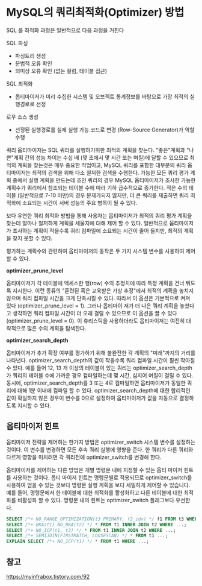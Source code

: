 # MySQL의 쿼리최적화(Optimizer) 방법

SQL 를 최적화 과정은 일반적으로 다음 과정을 거친다



SQL 파싱

- 파싱트리 생성
- 문법적 오류 확인
- 의미상 오류 확인 (없는 컬럼, 테이블 접근)

SQL 최적화

- 옵티마이저가 미리 수집한 시스템 및 오브젝트 통계정보를 바탕으로 가장 최적의 실행경로로 선정

로우 소스 생성

- 선정된 실행경로를 실제 실행 가능 코드로 변경 (Row-Source Generator)가 역할 수행



쿼리 옵티마이저는 SQL 쿼리를 실행하기위한 최적의 계획을 찾는다. "좋은"계획과 "나쁜"계획 간의 성능 차이는 수십 배 (몇 초에서 몇 시간 또는 며칠)에 달할 수 있으므로 최적의 계획을 찾는것은 매우 중요한 작업이고, MySQL 쿼리를 포함한 대부분의 쿼리 옵티마이저는 최적의 검색을 위해 다소 철저한 검색을 수행한다. 가능한 모든 쿼리 평가 계획 중에서 실행 계획을 만드는데 조인 쿼리의 경우 MySQL 옵티마이저가 조사한 가능한 계획수가 쿼리에서 참조되는 테이블 수에 따라 기하 급수적으로 증가한다. 적은 수의 테이블 (일반적으로 7-10 미만)의 경우 문제가되지 않지만, 더 큰 쿼리를 제출하면 쿼리 최적화에 소요되는 시간이 서버 성능의 주요 병목이 될 수 있다. 

보다 유연한 쿼리 최적화 방법을 통해 사용자는 옵티마이저가 최적의 쿼리 평가 계획을 찾는데 얼마나 철저하게 계획을 세울지에 대해 제어 할 수 있다. 일반적으로 옵티마이저가 조사하는 계획이 적을수록 쿼리 컴파일에 소요되는 시간이 줄어 들지만, 최적의 계획을 찾지 못할 수 있다.

평가하는 계획수와 관련하여 옵티마이저의 동작은 두 가지 시스템 변수를 사용하여 제어 할 수 있다.



**optimizer_prune_level** 

옵티마이저가 각 테이블에 액세스한 행(row) 수의 추정치에 따라 특정 계획을 건너 뛰도록 지시한다. 이런 종류의 "훈련된 혹은 교육받은 가상 추정"에서 최적의 계획을 놓치지 않으며 쿼리 컴파일 시간을 크게 단축시킬 수 있다. 따라서 이 옵션은 기본적으로 켜져 있다 (optimizer_prune_level = 1). 그러나 옵티마이 저가 더 나은 쿼리 계획을 놓쳤다고 생각하면 쿼리 컴파일 시간이 더 오래 걸릴 수 있으므로 이 옵션을 끌 수 있다 (optimizer_prune_level = 0). 이 휴리스틱을 사용하더라도 옵티마이저는 여전히 대략적으로 많은 수의 계획을 탐색한다. 

**optimizer_search_depth** 

옵티마이저가 추가 확장 여부를 평가하기 위해 불완전한 각 계획의 "미래"까지의 거리를 나타낸다. optimizer_search_depth의 값이 작을수록 쿼리 컴파일 시간이 훨씬 작아질 수 있다. 예를 들어 12, 13 개 이상의 테이블이 있는 쿼리는 optimizer_search_depth가 쿼리의 테이블 수에 가까운 경우 컴파일하는데 몇 시간, 심지어 며칠이 걸릴 수 있다. 동시에, optimizer_search_depth를 3 또는 4로 컴파일하면 옵티마이저가 동일한 쿼리에 대해 1분 이내에 컴파일 할 수 있다. optimizer_search_depth에 대한 합리적인 값이 확실하지 않은 경우이 변수를 0으로 설정하여 옵티마이저가 값을 자동으로 결정하도록 지시할 수 있다.



## **옵티마이저 힌트**

옵티마이저 전략을 제어하는 한가지 방법은 optimizer_switch 시스템 변수를 설정하는 것이다. 이 변수를 변경하면 모든 후속 쿼리 실행에 영향을 준다. 한 쿼리가 다른 쿼리와 다르게 영향을 미치려면 각 쿼리전에 optimizer_switch를 변경해 한다. 

옵티마이저를 제어하는 다른 방법은 개별 명령문 내에 지정할 수 있는 옵티 마이저 힌트를 사용하는 것이다. 옵티 마이저 힌트는 명령문별로 적용되므로 optimizer_switch를 사용하여 얻을 수 있는 것보다 명령문 실행 계획을 보다 세밀하게 제어할 수 있습니다. 예를 들어, 명령문에서 한 테이블에 대한 최적화를 활성화하고 다른 테이블에 대한 최적화를 비활성화 할 수 있다. 명령문 내의 힌트는 optimizer_switch 플래그보다 우선한다.



```sql
SELECT /*+ NO_RANGE_OPTIMIZATION(t3 PRIMARY, f2_idx) */ f1 FROM t3 WHERE f1 > 30 AND f1 < 33;
SELECT /*+ BKA(t1) NO_BKA(t2) */ * FROM t1 INNER JOIN t2 WHERE ...;
SELECT /*+ NO_ICP(t1, t2) */ * FROM t1 INNER JOIN t2 WHERE ...;
SELECT /*+ SEMIJOIN(FIRSTMATCH, LOOSESCAN) */ * FROM t1 ...;
EXPLAIN SELECT /*+ NO_ICP(t1) */ * FROM t1 WHERE ...;
```



## 참고

https://myinfrabox.tistory.com/92